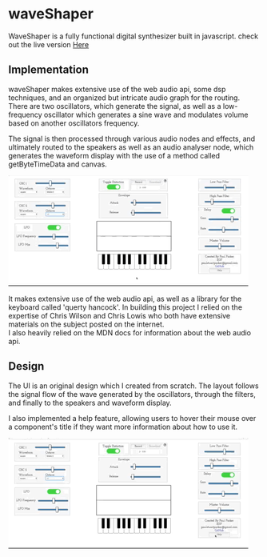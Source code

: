 # waveShaper

WaveShaper is a fully functional digital synthesizer built in javascript.
check out the live version [Here](https://paulstuartparker.github.io/waveShaper/ "here")

## Implementation

waveShaper makes extensive use of the web audio api, some dsp techniques, and an organized but intricate audio graph for the routing.
There are two oscillators, which generate the signal, as well as a low-frequency oscillator which generates a sine wave and modulates volume 
based on another oscillators frequency.  

The signal is then processed through various audio nodes and effects, and ultimately routed to the speakers as well as an audio
analyser node, which generates the waveform display with the use of a method called getByteTimeData and canvas. 

![delay](delay.gif)

It makes extensive use of the web audio api, as well as a library for the keyboard called 'querty hancock'.  In building this project
I relied on the expertise of Chris Wilson and Chris Lowis who both have extensive materials on the subject posted on the internet.  
I also heavily relied on the MDN docs for information about the web audio api.  

## Design

The UI is an original design which I created from scratch.  The layout follows the signal flow of the wave generated by the oscillators,
through the filters, and finally to the speakers and waveform display.  

I also implemented a help feature, allowing users to hover their mouse over a component's title if they want more information 
about how to use it.

![modal](modal.gif)

